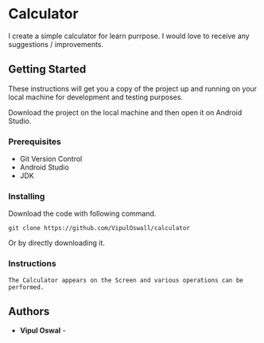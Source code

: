 # Calculator

 I create a simple calculator for learn purrpose. 
 I would love to receive any suggestions / improvements.
 
## Getting Started

  These instructions will get you a copy of the project up and running on your local machine for development and testing purposes.

  Download the project on the local machine and then open it on Android Studio.
  
### Prerequisites

  - Git Version Control
  - Android Studio
  - JDK
  
### Installing

  Download the code with following command.
  
  ```
  git clone https://github.com/VipulOswall/calculator
  ```
  Or by directly downloading it.

### Instructions

    The Calculator appears on the Screen and various operations can be performed.
 
## Authors

* **Vipul Oswal** - 
